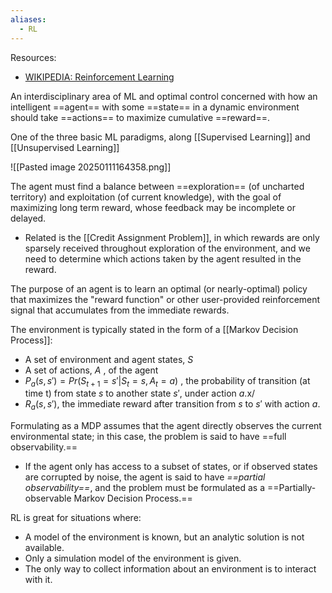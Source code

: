 ```yaml
---
aliases:
  - RL
---
```

Resources:
- [WIKIPEDIA: Reinforcement Learning](https://en.wikipedia.org/wiki/Reinforcement_learning)

An interdisciplinary area of ML and optimal control concerned with how an intelligent ==agent== with some ==state== in a dynamic environment should take ==actions== to maximize cumulative ==reward==.

One of the three basic ML paradigms, along [[Supervised Learning]] and [[Unsupervised Learning]]

![[Pasted image 20250111164358.png]]

The agent must find a balance between ==exploration== (of uncharted territory) and exploitation (of current knowledge), with the goal of maximizing long term reward, whose feedback may be incomplete or delayed.
- Related is the [[Credit Assignment Problem]], in which rewards are only sparsely received throughout exploration of the environment, and we need to determine which actions taken by the agent resulted in the reward.

The purpose of an agent is to learn an optimal (or nearly-optimal) policy that maximizes the "reward function" or other user-provided reinforcement signal that accumulates from the immediate rewards.

The environment is typically stated in the form of a [[Markov Decision Process]]:
- A set of environment and agent states, $S$
- A set of actions, $A$ , of the agent
- $P_a(s, s') = Pr(S_{t+1}=s'|S_t=s,A_t=a)$ , the probability of transition (at time t) from state $s$ to another state $s'$, under action $a$.x/
- $R_a(s, s')$, the immediate reward after transition from $s$ to $s'$ with action $a$.

Formulating as a MDP assumes that the agent directly observes the current environmental state; in this case, the problem is said to have ==full observability.==
- If the agent only has access to a subset of states, or if observed states are corrupted by noise, the agent is said to have *==partial observability==*, and the problem must be formulated as a ==Partially-observable Markov Decision Process.==

RL is great for situations where:
- A model of the environment is known, but an analytic solution is not available.
- Only a simulation model of the environment is given.
- The only way to collect information about an environment is to interact with it.